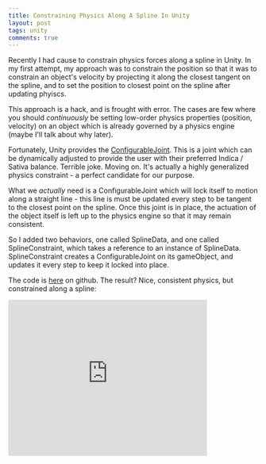 ```yaml
---
title: Constraining Physics Along A Spline In Unity
layout: post
tags: unity
comments: true
---
```


Recently I had cause to constrain physics forces along a spline in Unity. In my first attempt, my approach was to constrain the position so that it was to constrain an object's velocity by projecting it along the closest tangent on the spline, and to set the position to closest point on the spline after updating phyiscs.

This approach is a hack, and is frought with error. The cases are few where you should *continuously* be setting low-order physics properties (position, velocity) on an object which is already governed by a physics engine (maybe I'll talk about why later).

Fortunately, Unity provides the [ConfigurableJoint](http://docs.unity3d.com/Manual/class-ConfigurableJoint.html). This is a joint which can be dynamically adjusted to provide the user with their preferred Indica / Sativa balance. Terrible joke. Moving on. It's actually a highly generalized physics constraint - a perfect candidate for our purpose.

What we *actually* need is a ConfigurableJoint which will lock itself to motion along a straight line - this line is must be updated every step to be tangent to the closest point on the spline. Once this joint is in place, the actuation of the object itself is left up to the physics engine so that it may remain consistent.

So I added two behaviors, one called SplineData, and one called SplineConstraint, which takes a reference to an instance of SplineData. SplineConstraint creates a ConfigurableJoint on its gameObject, and updates it every step to keep it locked into place.

The code is [here](https://github.com/stett/unity-physics-splines/tree/e37a267d8b962517d958c7b31ca50655604d665f) on github. The result? Nice, consistent physics, but constrained along a spline:

<iframe width="400" height="315" src="https://www.youtube.com/embed/qiUhr-Hkic0" frameborder="0" allowfullscreen></iframe>
